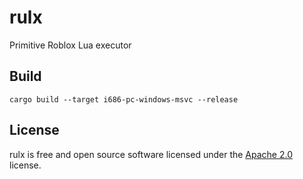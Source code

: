# rulx
Primitive Roblox Lua executor

## Build
``cargo build --target i686-pc-windows-msvc --release``

## License
rulx is free and open source software licensed under the [Apache 2.0](https://github.com/orcfoss/rulx/blob/master/LICENSE) license.